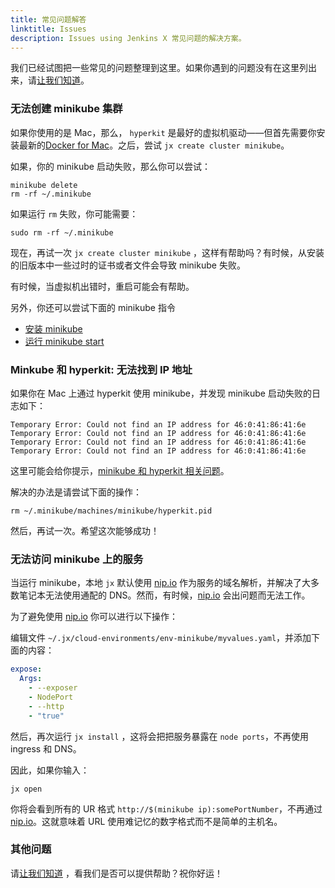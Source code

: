 ```yaml
---
title: 常见问题解答
linktitle: Issues
description: Issues using Jenkins X 常见问题的解决方案。
---
```


我们已经试图把一些常见的问题整理到这里。如果你遇到的问题没有在这里列出来，请[让我们知道](https://github.com/jenkins-x/jx/issues/new)。


### 无法创建 minikube 集群

如果你使用的是 Mac，那么， `hyperkit` 是最好的虚拟机驱动——但首先需要你安装最新的[Docker for Mac](https://docs.docker.com/docker-for-mac/install/)。之后，尝试 `jx create cluster minikube`。

如果，你的 minikube 启动失败，那么你可以尝试：

    minikube delete
    rm -rf ~/.minikube

如果运行 `rm` 失败，你可能需要：

    sudo rm -rf ~/.minikube

现在，再试一次 `jx create cluster minikube` ，这样有帮助吗？有时候，从安装的旧版本中一些过时的证书或者文件会导致 minikube 失败。

有时候，当虚拟机出错时，重启可能会有帮助。

另外，你还可以尝试下面的 minikube 指令

* [安装 minikube](https://github.com/kubernetes/minikube#installation)
* [运行 minikube start](https://github.com/kubernetes/minikube#quickstart)

### Minkube 和 hyperkit: 无法找到 IP 地址

如果你在 Mac 上通过 hyperkit 使用 minikube，并发现 minikube 启动失败的日志如下：

```
Temporary Error: Could not find an IP address for 46:0:41:86:41:6e
Temporary Error: Could not find an IP address for 46:0:41:86:41:6e
Temporary Error: Could not find an IP address for 46:0:41:86:41:6e
Temporary Error: Could not find an IP address for 46:0:41:86:41:6e
```

这里可能会给你提示，[minikube 和 hyperkit 相关问题](https://github.com/kubernetes/minikube/issues/1926#issuecomment-356378525)。

解决的办法是请尝试下面的操作：

```
rm ~/.minikube/machines/minikube/hyperkit.pid
```

然后，再试一次。希望这次能够成功！

### 无法访问 minikube 上的服务

当运行 minikube，本地 `jx` 默认使用 [nip.io](http://nip.io/) 作为服务的域名解析，并解决了大多数笔记本无法使用通配的 DNS。然而，有时候，[nip.io](http://nip.io/) 会出问题而无法工作。

为了避免使用 [nip.io](http://nip.io/) 你可以进行以下操作：

编辑文件 `~/.jx/cloud-environments/env-minikube/myvalues.yaml`，并添加下面的内容：

```yaml
expose:
  Args:
    - --exposer
    - NodePort
    - --http
    - "true"
```

然后，再次运行 `jx install` ，这将会把把服务暴露在 `node ports`，不再使用 ingress 和 DNS。

因此，如果你输入：

```
jx open
```

你将会看到所有的 UR 格式 `http://$(minikube ip):somePortNumber`，不再通过 [nip.io](http://nip.io/)。这就意味着 URL 使用难记忆的数字格式而不是简单的主机名。

### 其他问题

请[让我们知道](https://github.com/jenkins-x/jx/issues/new) ，看我们是否可以提供帮助？祝你好运！
